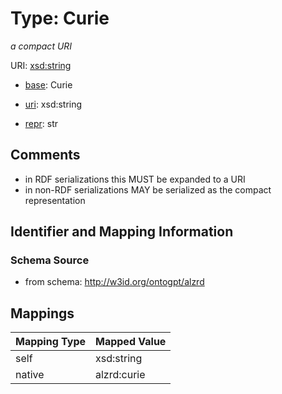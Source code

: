 # Type: Curie




_a compact URI_



URI: [xsd:string](http://www.w3.org/2001/XMLSchema#string)

* [base](https://w3id.org/linkml/base): Curie

* [uri](https://w3id.org/linkml/uri): xsd:string

* [repr](https://w3id.org/linkml/repr): str








## Comments

* in RDF serializations this MUST be expanded to a URI
* in non-RDF serializations MAY be serialized as the compact representation

## Identifier and Mapping Information







### Schema Source


* from schema: http://w3id.org/ontogpt/alzrd




## Mappings

| Mapping Type | Mapped Value |
| ---  | ---  |
| self | xsd:string |
| native | alzrd:curie |



